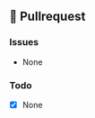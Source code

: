 <!-- You can find the latest issue templates here https://github.com/ulfgebhardt/issue-templates -->

<!--
Validate your PR title - a quick Guide

A valid PR title contains a type (https://github.com/commitizen/conventional-commit-types/blob/master/index.json), a scope (https://github.com/cypht-org/cypht/blob/master/.github/workflows/test.lint.pr.yml#L31) and a title starting with a lower case letter.

Here are some valid examples:
- fix(frontend): my fix
- feat(backend): my feature
- docs(docker): my docs
- refactor(frontend/backend) : my refactor
- test(unit): my test
-->

## 🍰 Pullrequest
<!-- Describe the Pullrequest. Use Screenshots if possible. -->

### Issues
<!-- Which Issues does this fix, which are related?
- fixes #XXX
- relates #XXX
-->
- None

### Todo
<!-- In case some parts are still missing, list them here. -->
- [X] None
